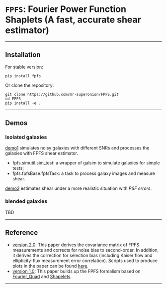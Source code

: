 # `FPFS`: Fourier Power Function Shaplets (A fast, accurate shear estimator)
----

## Installation

For stable version:
```shell
pip install fpfs
```

Or clone the repository:
```shell
git clone https://github.com/mr-superonion/FPFS.git
cd FPFS
pip install -e .
```

----

## Demos

### Isolated galaxies
[demo1](https://github.com/mr-superonion/FPFS/blob/master/notebook/demos/demo1.ipynb)
simulates noisy galaxies with different SNRs and processes the galaxies with FPFS
shear estimator.
+   fpfs.simutil.sim_test: a wrapper of galsim to simulate galaxies for simple tests;
+   fpfs.fpfsBase.fpfsTask: a task to process galaxy images and measure shear.

[demo2](https://github.com/mr-superonion/FPFS/blob/master/notebook/demos/demo2.ipynb)
estimates shear under a more realistic situation with *PSF errors*.

### blended galaxies
TBD

----

## Reference
+ [version 2.0](https://ui.adsabs.harvard.edu/abs/2021arXiv211001214L/abstract):
    This paper derives the covariance matrix of FPFS measurements and corrects for
    noise bias to second-order. In addition, it derives the correction for selection
    bias (including Kaiser flow and ellipticity-flux measurement error correlation).
    Scripts used to produce plots in the paper can be found
    [here](https://github.com/mr-superonion/FPFS/tree/master/notebook/paper-FPFS2021).
+ [version 1.0](https://ui.adsabs.harvard.edu/abs/2018MNRAS.481.4445L/abstract):
    This paper builds up the FPFS formalism based on
    [Fourier_Quad](https://arxiv.org/abs/1312.5514) and
    [Shapelets](https://arxiv.org/abs/astro-ph/0408445).
----
